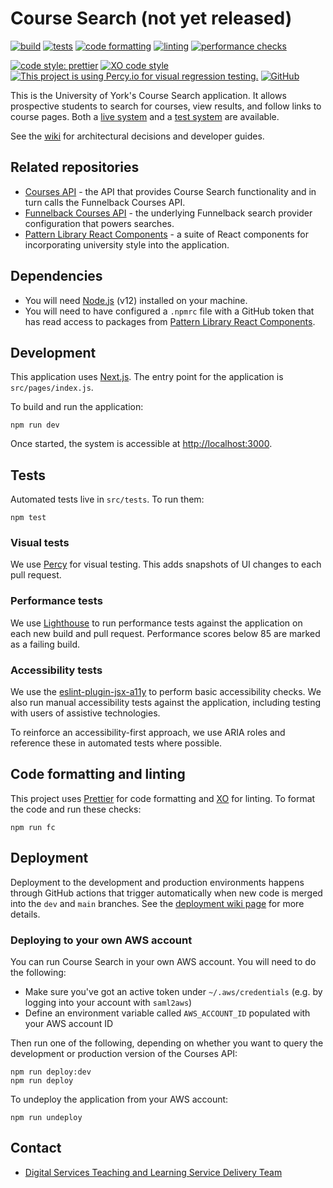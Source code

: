 # Course Search (not yet released)

[![build](https://github.com/university-of-york/uoy-app-course-search/actions/workflows/build.yml/badge.svg)](https://github.com/university-of-york/uoy-app-course-search/actions/workflows/build.yml)
[![tests](https://github.com/university-of-york/uoy-app-course-search/actions/workflows/tests.yml/badge.svg)](https://github.com/university-of-york/uoy-app-course-search/actions/workflows/tests.yml)
[![code formatting](https://github.com/university-of-york/uoy-app-course-search/actions/workflows/code-formatting.yml/badge.svg)](https://github.com/university-of-york/uoy-app-course-search/actions/workflows/code-formatting.yml)
[![linting](https://github.com/university-of-york/uoy-app-course-search/actions/workflows/linting.yml/badge.svg)](https://github.com/university-of-york/uoy-app-course-search/actions/workflows/linting.yml)
[![performance checks](https://github.com/university-of-york/uoy-app-course-search/actions/workflows/performance-checks.yml/badge.svg)](https://github.com/university-of-york/uoy-app-course-search/actions/workflows/performance-checks.yml)

[![code style: prettier](https://img.shields.io/badge/code_style-prettier-ff69b4.svg)](https://github.com/prettier/prettier)
[![XO code style](https://img.shields.io/badge/code_style-XO-5ed9c7.svg)](https://github.com/xojs/xo)
[![This project is using Percy.io for visual regression testing.](https://percy.io/static/images/percy-badge.svg)](https://percy.io/ad91c322/uoy-app-course-search)
[![GitHub](https://img.shields.io/github/license/university-of-york/uoy-app-course-search?color=blue)](https://github.com/university-of-york/uoy-app-course-search/blob/update-status-badges/LICENSE)

This is the University of York's Course Search application. It allows prospective students to search for courses,
view results, and follow links to course pages. 
Both a [live system](https://courses.app.york.ac.uk/) and a [test system](https://courses.dev.app.york.ac.uk/) are available.

See the [wiki](https://github.com/university-of-york/uoy-app-course-search/wiki) for architectural decisions and developer guides.

## Related repositories

- [Courses API](https://github.com/university-of-york/uoy-api-courses) - the API that provides Course Search functionality and in turn calls the Funnelback Courses API.
- [Funnelback Courses API](https://github.com/university-of-york/uoy-config-funnelback-courses) - the underlying Funnelback search provider configuration that powers searches.
- [Pattern Library React Components](https://github.com/university-of-york/esg-lib-pattern-library-react-components) - a suite of React components for incorporating university style into the application.

## Dependencies

 - You will need [Node.js](https://nodejs.org/en/download/) (v12) installed on your machine.
 - You will need to have configured a `.npmrc` file with a GitHub token that has read access to packages from [Pattern Library React Components](https://github.com/university-of-york/esg-lib-pattern-library-react-components).

## Development

This application uses [Next.js](https://nextjs.org/). The entry point for the application is `src/pages/index.js`.

To build and run the application:

```
npm run dev
```

Once started, the system is accessible at [http://localhost:3000](http://localhost:3000).

## Tests

Automated tests live in `src/tests`. To run them:

```
npm test
```

### Visual tests

We use [Percy](https://percy.io/ad91c322/uoy-app-course-search) for visual testing. This adds snapshots of UI changes to each pull request.

### Performance tests

We use [Lighthouse](https://developers.google.com/web/tools/lighthouse/) to run performance tests against the application on each new build and pull request. Performance scores below 85 are marked as a failing build.

### Accessibility tests

We use the [eslint-plugin-jsx-a11y](https://github.com/jsx-eslint/eslint-plugin-jsx-a11y) to perform basic accessibility checks. We also run manual accessibility tests against the application, including testing with users of assistive technologies.

To reinforce an accessibility-first approach, we use ARIA roles and reference these in automated tests where possible.

## Code formatting and linting

This project uses [Prettier](https://prettier.io/) for code formatting and [XO](https://github.com/xojs/xo) for linting. To format the code and run these checks:

```
npm run fc
```

## Deployment

Deployment to the development and production environments happens through GitHub actions that trigger automatically when new code is merged into the `dev` and `main` branches. See the [deployment wiki page](https://github.com/university-of-york/uoy-app-course-search/wiki/Deployment) for more details.

### Deploying to your own AWS account

You can run Course Search in your own AWS account. You will need to do the following:

- Make sure you've got an active token under `~/.aws/credentials` (e.g. by logging into your account with `saml2aws`)
- Define an environment variable called `AWS_ACCOUNT_ID` populated with your AWS account ID
   
Then run one of the following, depending on whether you want to query the development or production version of the Courses API:

```
npm run deploy:dev
npm run deploy
```

To undeploy the application from your AWS account:

```
npm run undeploy
```

## Contact

- [Digital Services Teaching and Learning Service Delivery Team](mailto:esg-teaching-and-learning-group@york.ac.uk)
